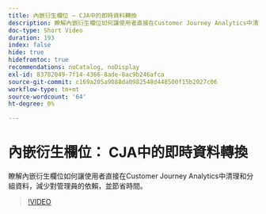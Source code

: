 ```yaml
---
title: 內嵌衍生欄位 — CJA中的即時資料轉換
description: 瞭解內嵌衍生欄位如何讓使用者直接在Customer Journey Analytics中清理和分組資料，減少對管理員的依賴，並節省時間。
doc-type: Short Video
duration: 193
index: false
hide: true
hidefromtoc: true
recommendations: noCatalog, noDisplay
exl-id: 83782049-7f14-4366-8ade-8ac9b246afca
source-git-commit: c169a205a9088da0982548d448500f15b2027c06
workflow-type: tm+mt
source-wordcount: '64'
ht-degree: 0%

---
```


# 內嵌衍生欄位： CJA中的即時資料轉換

瞭解內嵌衍生欄位如何讓使用者直接在Customer Journey Analytics中清理和分組資料，減少對管理員的依賴，並節省時間。

<!-- 62_S102_3442449_192_inline-derived-fields-realtime-data-transformation-in-cja -->
>[!VIDEO](https://video.tv.adobe.com/v/3458362/?learn=on&enablevpops=true)
